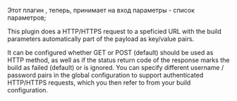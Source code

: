 Этот плагин , теперь, принимает на вход параметры - список параметров;

This plugin does a HTTP/HTTPS request to a speficied URL with the build parameters automatically
part of the payload as key/value pairs.

It can be configured whether GET or POST (default) should be used as HTTP method, as well
as if the status return code of the response marks the build as failed (default) or is ignored.
You can specify different username / password pairs in the global configuration to support
authenticated HTTP/HTTPS requests, which you then refer to from your build configuration.

